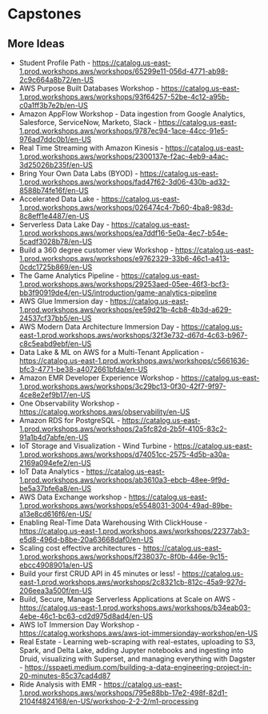 # Capstones

## More Ideas

- Student Profile Path - https://catalog.us-east-1.prod.workshops.aws/workshops/65299e11-056d-4771-ab98-2c9c664a8b72/en-US
- AWS Purpose Built Databases Workshop - https://catalog.us-east-1.prod.workshops.aws/workshops/93f64257-52be-4c12-a95b-c0a1ff3b7e2b/en-US
- Amazon AppFlow Workshop - Data ingestion from Google Analytics, Salesforce, ServiceNow, Marketo, Slack - https://catalog.us-east-1.prod.workshops.aws/workshops/9787ec94-1ace-44cc-91e5-976ad7ddc0b1/en-US
- Real Time Streaming with Amazon Kinesis - https://catalog.us-east-1.prod.workshops.aws/workshops/2300137e-f2ac-4eb9-a4ac-3d25026b235f/en-US
- Bring Your Own Data Labs (BYOD) - https://catalog.us-east-1.prod.workshops.aws/workshops/fad47f62-3d06-430b-ad32-8588b74fe16f/en-US
- Accelerated Data Lake - https://catalog.us-east-1.prod.workshops.aws/workshops/026474c4-7b60-4ba8-983d-8c8eff1e4487/en-US
- Serverless Data Lake Day - https://catalog.us-east-1.prod.workshops.aws/workshops/ea7ddf16-5e0a-4ec7-b54e-5cadf3028b78/en-US
- Build a 360 degree customer view Workshop - https://catalog.us-east-1.prod.workshops.aws/workshops/e9762329-33b6-46c1-a413-0cdc1725b869/en-US
- The Game Analytics Pipeline - https://catalog.us-east-1.prod.workshops.aws/workshops/29253aed-05ee-46f3-bcf3-bb3f90919de4/en-US/introduction/game-analytics-pipeline
- AWS Glue Immersion day - https://catalog.us-east-1.prod.workshops.aws/workshops/ee59d21b-4cb8-4b3d-a629-24537cf37bb5/en-US
- AWS Modern Data Architecture Immersion Day - https://catalog.us-east-1.prod.workshops.aws/workshops/32f3e732-d67d-4c63-b967-c8c5eabd9ebf/en-US
- Data Lake & ML on AWS for a Multi-Tenant Application - https://catalog.us-east-1.prod.workshops.aws/workshops/c5661636-bfc3-4771-be38-a4072661bfda/en-US
- Amazon EMR Developer Experience Workshop - https://catalog.us-east-1.prod.workshops.aws/workshops/3c29bc13-0f30-42f7-9f97-4ce8e2ef9b17/en-US
- One Observability Workshop - https://catalog.workshops.aws/observability/en-US
- Amazon RDS for PostgreSQL - https://catalog.us-east-1.prod.workshops.aws/workshops/2a5fc82d-2b5f-4105-83c2-91a1b4d7abfe/en-US
- IoT Storage and Visualization - Wind Turbine - https://catalog.us-east-1.prod.workshops.aws/workshops/d74051cc-2575-4d5b-a30a-2169a094efe2/en-US
- IoT Data Analytics - https://catalog.us-east-1.prod.workshops.aws/workshops/ab3610a3-ebcb-48ee-9f9d-be5a37bfe6a8/en-US
- AWS Data Exchange workshop - https://catalog.us-east-1.prod.workshops.aws/workshops/e5548031-3004-49ad-89be-a13e8cd616f6/en-US/
- Enabling Real-Time Data Warehousing With ClickHouse - https://catalog.us-east-1.prod.workshops.aws/workshops/22377ab3-e5d8-496d-b8be-20a63668daf0/en-US
- Scaling cost effective architectures - https://catalog.us-east-1.prod.workshops.aws/workshops/f238037c-8f0b-446e-9c15-ebcc4908901a/en-US
- Build your first CRUD API in 45 minutes or less! - https://catalog.us-east-1.prod.workshops.aws/workshops/2c8321cb-812c-45a9-927d-206eea3a500f/en-US
- Build, Secure, Manage Serverless Applications at Scale on AWS - https://catalog.us-east-1.prod.workshops.aws/workshops/b34eab03-4ebe-46c1-bc63-cd2d975d8ad4/en-US
- AWS IoT Immersion Day Workshop - https://catalog.workshops.aws/aws-iot-immersionday-workshop/en-US
- Real Estate - Learning web-scraping with real-estates, uploading to S3, Spark, and Delta Lake, adding Jupyter notebooks and ingesting into Druid, visualizing with Superset, and managing everything with Dagster - https://sspaeti.medium.com/building-a-data-engineering-project-in-20-minutes-85c37cad4d87
- Ride Analysis with EMR - https://catalog.us-east-1.prod.workshops.aws/workshops/795e88bb-17e2-498f-82d1-2104f4824168/en-US/workshop-2-2-2/m1-processing
